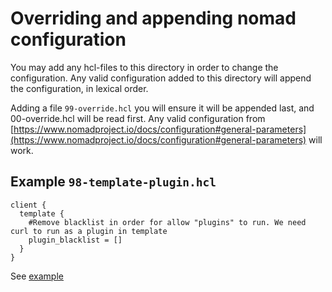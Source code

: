 # Overriding and appending nomad configuration

You may add any hcl-files to this directory in order to change the configuration.
Any valid configuration added to this directory will append the configuration, in lexical order.

Adding a file `99-override.hcl` you will ensure it will be appended last, and 00-override.hcl will be read first.
Any valid configuration from [https://www.nomadproject.io/docs/configuration#general-parameters](https://www.nomadproject.io/docs/configuration#general-parameters) will work.

## Example `98-template-plugin.hcl`
```hcl
client {
  template {
    #Remove blacklist in order for allow "plugins" to run. We need curl to run as a plugin in template
    plugin_blacklist = []
  }
}
```

See [example](../../../example/vagrant/conf/nomad/99-override.hcl)